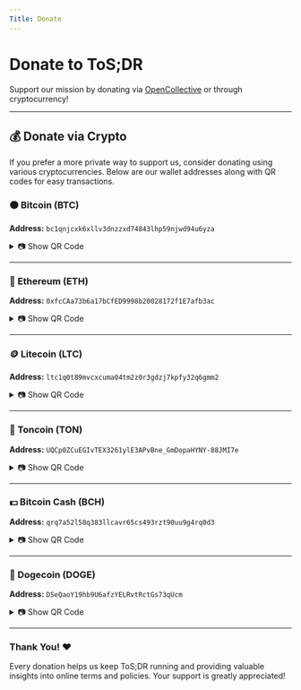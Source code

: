```yaml
---
Title: Donate
---
```


# Donate to ToS;DR

Support our mission by donating via [OpenCollective](https://opencollective.com/tosdr) or through cryptocurrency!

---

## 💰 Donate via Crypto
If you prefer a more private way to support us, consider donating using various cryptocurrencies. Below are our wallet addresses along with QR codes for easy transactions.

### 🟠 Bitcoin (BTC)
**Address:** `bc1qnjcxk6xllv3dnzzxd74843lhp59njwd94u6yza`
<details>
  <summary>📷 Show QR Code</summary>
  <img src="/static/crypto/crypto_qr_BTC.png" alt="Bitcoin Wallet QR">
</details>

---

### 💎 Ethereum (ETH)
**Address:** `0xfcCAa73b6a17bCfED9998b20028172f1E7afb3ac`
<details>
  <summary>📷 Show QR Code</summary>
  <img src="/static/crypto/crypto_qr_ETH.png" alt="Ethereum Wallet QR">
</details>

---

### 🪙 Litecoin (LTC)
**Address:** `ltc1q0t89mvcxcuma04tm2z0r3gdzj7kpfy32q6gmm2`
<details>
  <summary>📷 Show QR Code</summary>
  <img src="/static/crypto/crypto_qr_LTC.png" alt="Litecoin Wallet QR">
</details>

---

### 🔵 Toncoin (TON)
**Address:** `UQCp0ZCuEGIvTEX3261ylE3APvBne_GmDopaHYNY-88JMI7e`
<details>
  <summary>📷 Show QR Code</summary>
  <img src="/static/crypto/crypto_qr_TON.png" alt="TON Wallet QR">
</details>

---

### 💵 Bitcoin Cash (BCH)
**Address:** `qrq7a52l58q383llcavr65cs493rzt90uu9g4rq0d3`
<details>
  <summary>📷 Show QR Code</summary>
  <img src="/static/crypto/crypto_qr_BTC_CASH.png" alt="Bitcoin Cash Wallet QR">
</details>

---

### 🐶 Dogecoin (DOGE)
**Address:** `DSeQaoY19hb9U6afzYELRvtRctGs73qUcm`
<details>
  <summary>📷 Show QR Code</summary>
  <img src="/static/crypto/crypto_qr_DOGE.png" alt="Dogecoin Wallet QR">
</details>

---

### Thank You! ❤️
Every donation helps us keep ToS;DR running and providing valuable insights into online terms and policies. Your support is greatly appreciated!
